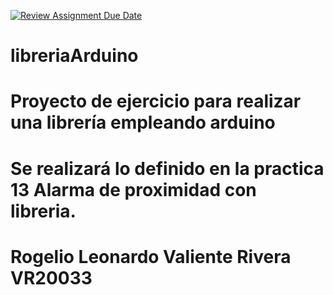 [![Review Assignment Due Date](https://classroom.github.com/assets/deadline-readme-button-24ddc0f5d75046c5622901739e7c5dd533143b0c8e959d652212380cedb1ea36.svg)](https://classroom.github.com/a/8DcP37me)
# libreriaArduino
# Proyecto de ejercicio para realizar una librería empleando arduino
# Se realizará lo definido en la practica 13 Alarma de proximidad con libreria.
# Rogelio Leonardo Valiente Rivera VR20033